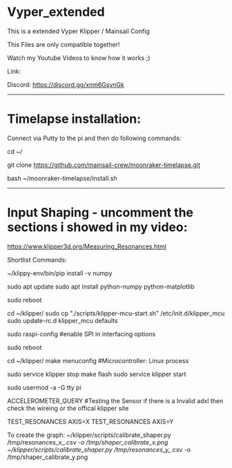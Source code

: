 # Vyper_extended
This is a extended Vyper Klipper / Mainsail Config

This Files are only compatible together!

Watch my Youtube Videos to know how it works ;)

Link:


Discord: https://discord.gg/xnm6GsynGk

_____________________________________________________________________________
<h1>Timelapse installation:</h1>

Connect via Putty to the pi and then do following commands:

cd ~/

git clone https://github.com/mainsail-crew/moonraker-timelapse.git

bash ~/moonraker-timelapse/install.sh
_____________________________________________________________________________

<h1>Input Shaping - uncomment the sections i showed in my video:</h1>

https://www.klipper3d.org/Measuring_Resonances.html



Shortlist Commands:

~/klippy-env/bin/pip install -v numpy

sudo apt update
sudo apt install python-numpy python-matplotlib

sudo reboot

cd ~/klipper/
sudo cp "./scripts/klipper-mcu-start.sh" /etc/init.d/klipper_mcu
sudo update-rc.d klipper_mcu defaults

sudo raspi-config            #enable SPI in interfacing options

sudo reboot

cd ~/klipper/
make menuconfig              #Microcontroller: Linux process

sudo service klipper stop
make flash
sudo service klipper start

sudo usermod -a -G tty pi

ACCELEROMETER_QUERY          #Testing the Sensor if there is a Invalid adxl then check the wireing or the offical klipper site

TEST_RESONANCES AXIS=X
TEST_RESONANCES AXIS=Y

To create the graph:
~/klipper/scripts/calibrate_shaper.py /tmp/resonances_x_*.csv -o /tmp/shaper_calibrate_x.png
~/klipper/scripts/calibrate_shaper.py /tmp/resonances_y_*.csv -o /tmp/shaper_calibrate_y.png
